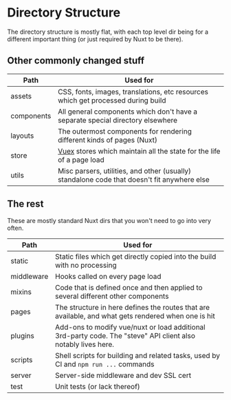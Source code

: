 # Directory Structure

The directory structure is mostly flat, with each top level dir being for a different important thing (or just required by Nuxt to be there).


## Other commonly changed stuff

Path | Used for
-----|---------
assets | CSS, fonts, images, translations, etc resources which get processed during build
components | All general components which don't have a separate special directory elsewhere
layouts | The outermost components for rendering different kinds of pages (Nuxt)
store | [Vuex](https://vuex.vuejs.org/) stores which maintain all the state for the life of a page load
utils | Misc parsers, utilities, and other (usually) standalone code that doesn't fit anywhere else

## The rest
These are mostly standard Nuxt dirs that you won't need to go into very often.

Path | Used for
-----|---------
static | Static files which get directly copied into the build with no processing
middleware | Hooks called on every page load
mixins | Code that is defined once and then applied to several different other components
pages | The structure in here defines the routes that are available, and what gets rendered when one is hit
plugins | Add-ons to modify vue/nuxt or load additional 3rd-party code.  The "steve" API client also notably lives here.
scripts | Shell scripts for building and related tasks, used by CI and `npm run ...` commands
server | Server-side middleware and dev SSL cert
test | Unit tests (or lack thereof)